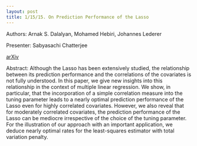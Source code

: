 ```yaml
---
layout: post
title: 1/15/15. On Prediction Performance of the Lasso
---
```


Authors: Arnak S. Dalalyan, Mohamed Hebiri, Johannes Lederer

Presenter: Sabyasachi Chatterjee

[arXiv](http://arxiv.org/abs/1402.1700)

Abstract: Although the Lasso has been extensively studied, the relationship between its prediction performance and the correlations of the covariates is not fully understood. In this paper, we give new insights into this relationship in the context of multiple linear regression. We show, in particular, that the incorporation of a simple correlation measure into the tuning parameter leads to a nearly optimal prediction performance of the Lasso even for highly correlated covariates. However, we also reveal that for moderately correlated covariates, the prediction performance of the Lasso can be mediocre irrespective of the choice of the tuning parameter. For the illustration of our approach with an important application, we deduce nearly optimal rates for the least-squares estimator with total variation penalty.
